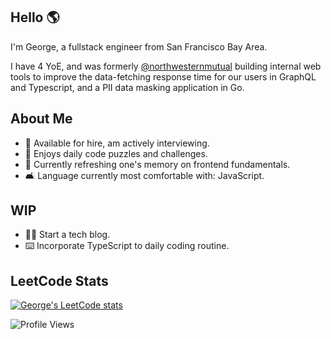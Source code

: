 ## Hello 🌎

I'm George, a fullstack engineer from San Francisco Bay Area. 

I have 4 YoE, and was formerly [@northwesternmutual](https://github.com/northwesternmutual) building internal web tools to improve the data-fetching response time for our users in GraphQL and Typescript, and a PII data masking application in Go.

## About Me

- 👔 Available for hire, am actively interviewing.
- 🧩 Enjoys daily code puzzles and challenges.
- 🧠 Currently refreshing one's memory on frontend fundamentals.
- 🛋 Language currently most comfortable with: JavaScript.

## WIP

- ✍🏻 Start a tech blog.
- ⌨️ Incorporate TypeScript to daily coding routine.

## LeetCode Stats
[![George's LeetCode stats](https://leetcode-stats-six.vercel.app/?username=gevu0ng&theme=dark)](https://github.com/KnlnKS/leetcode-stats)

![Profile Views](https://komarev.com/ghpvc/?username=gevuong)
